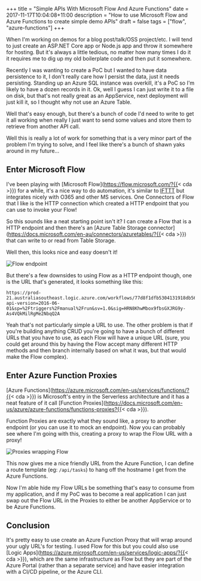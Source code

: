 +++
title = "Simple APIs With Microsoft Flow And Azure Functions"
date = 2017-11-17T10:04:08+11:00
description = "How to use Microsoft Flow and Azure Functions to create simple demo APIs"
draft = false
tags = ["flow", "azure-functions"]
+++

When I'm working on demos for a blog post/talk/OSS project/etc. I will tend to just create an ASP.NET Core app or Node.js app and throw it somewhere for hosting. But it's always a little tedious, no matter how many times I do it it requires me to dig up my old boilerplate code and then put it somewhere.

Recently I was wanting to create a PoC but I wanted to have data persistence to it, I don't really care how I persist the data, just it needs persisting. Standing up an Azure SQL instance was overkill, it's a PoC so I'm likely to have a dozen records in it. Ok, well I guess I can just write it to a file on disk, but that's not really great as an AppService, next deployment will just kill it, so I thought why not use an Azure Table.

Well that's easy enough, but there's a bunch of code I'd need to write to get it all working when really I just want to send some values and store them to retrieve from another API call.

Well this is really a lot of work for something that is a very minor part of the problem I'm trying to solve, and I feel like there's a bunch of shawn yaks around in my future...

## Enter Microsoft Flow

I've been playing with [Microsoft Flow](https://flow.microsoft.com/?{{< cda >}}) for a while, it's a nice way to do automation, it's similar to [IFTTT](https://ifttt.com/) but integrates nicely with O365 and other MS services. One Connectors of Flow that I like is the HTTP connection which created a HTTP endpoint that you can use to invoke your Flow!

So this sounds like a neat starting point isn't it? I can create a Flow that is a HTTP endpoint and then there's an [Azure Table Storage connector](https://docs.microsoft.com/en-au/connectors/azuretables/?{{< cda >}}) that can write to or read from Table Storage.

Well then, this looks nice and easy doesn't it!

![Flow endpoint](/images/flow-functions/001.PNG)

But there's a few downsides to using Flow as a HTTP endpoint though, one is the URL that's generated, it looks something like this:

```
https://prod-21.australiasoutheast.logic.azure.com/workflows/77d8f1dfb5304131918db56d667b6bd8/triggers/manual/paths/invoke/api/task?api-version=2016-06-01&sp=%2Ftriggers%2Fmanual%2Frun&sv=1.0&sig=HRN8KhwMbox9fbsGXJRG9y-As4VQkMilRgMe2NbqQ2A
```

Yeah that's not particularly simple a URL to use. The other problem is that if you're building anything CRUD you're going to have a bunch of different URLs that you have to use, as each Flow will have a unique URL (sure, you could get around this by having the Flow accept many different HTTP methods and then branch internally based on what it was, but that would make the Flow complex).

## Enter Azure Function Proxies

[Azure Functions](https://azure.microsoft.com/en-us/services/functions/?{{< cda >}}) is Microsoft's entry in the Serverless architecture and it has a neat feature of it call [Function Proxies](https://docs.microsoft.com/en-us/azure/azure-functions/functions-proxies?{{< cda >}}).

Function Proxies are exactly what they sound like, a proxy to another endpoint (or you can use it to mock an endpoint). Now you can probably see where I'm going with this, creating a proxy to wrap the Flow URL with a proxy!

![Proxies wrapping Flow](/images/flow-functions/002.PNG)

This now gives me a nice friendly URL from the Azure Function, I can define a route template (eg: `/api/tasks`) to hang off the hostname I get from the Azure Functions.

Now I'm able hide my Flow URLs be something that's easy to consume from my application, and if my PoC was to become a real application I can just swap out the Flow URL in the Proxies to either be another AppService or to be Azure Functions.

## Conclusion

It's pretty easy to use create an Azure Function Proxy that will wrap around your ugly URL's for testing. I used Flow for this but you could also use [Logic Apps](https://azure.microsoft.com/en-us/services/logic-apps/?{{< cda >}}), which are the same infrastructure as Flow but they are part of the Azure Portal (rather than a separate service) and have easier integration with a CI/CD pipeline, or the Azure CLI.